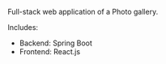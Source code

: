 Full-stack web application of a Photo gallery.

Includes:
 - Backend: Spring Boot
 - Frontend: React.js


